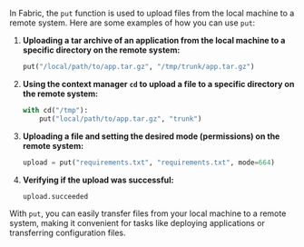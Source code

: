 In Fabric, the `put` function is used to upload files from the local machine to a remote system. Here are some examples of how you can use `put`:

1. **Uploading a tar archive of an application from the local machine to a specific directory on the remote system:**
   ```python
   put("/local/path/to/app.tar.gz", "/tmp/trunk/app.tar.gz")
   ```

2. **Using the context manager `cd` to upload a file to a specific directory on the remote system:**
   ```python
   with cd("/tmp"):
       put("local/path/to/app.tar.gz", "trunk")
   ```

3. **Uploading a file and setting the desired mode (permissions) on the remote system:**
   ```python
   upload = put("requirements.txt", "requirements.txt", mode=664)
   ```

4. **Verifying if the upload was successful:**
   ```python
   upload.succeeded
   ```

With `put`, you can easily transfer files from your local machine to a remote system, making it convenient for tasks like deploying applications or transferring configuration files.